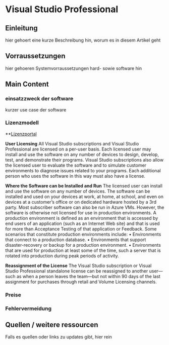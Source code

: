 # Visual Studio Professional

## Einleitung

hier gehoert eine kurze Beschreibung hin, worum es in diesem Artikel geht

## Vorraussetzungen

hier gehoeren Systemvorraussetzungen hard- sowie software hin

## Main Content

### einsatzzweck der software

kurzer use case der software

### Lizenzmodell

**[Lizenzportal](https://my.visualstudio.com/)

**User Licensing**
All Visual Studio subscriptions and Visual Studio Professional are licensed on a per-user basis. Each
licensed user may install and use the software on any number of devices to design, develop, test, and
demonstrate their programs. Visual Studio subscriptions also allow the licensed user to evaluate the
software and to simulate customer environments to diagnose issues related to your programs. Each
additional person who uses the software in this way must also have a license.

**Where the Software can be Installed and Run**
The licensed user can install and use the software on any number of devices. The software can be
installed and used on your devices at work, at home, at school, and even on devices at a customer’s office
or on dedicated hardware hosted by a 3rd party. Most subscriber software can also be run in Azure VMs.
However, the software is otherwise not licensed for use in production environments.
A production environment is defined as an environment that is accessed by end users of an application
(such as an Internet Web site) and that is used for more than Acceptance Testing of that application or
Feedback. Some scenarios that constitute production environments include:
• Environments that connect to a production database.
• Environments that support disaster-recovery or backup for a production environment.
• Environments that are used for production at least some of the time, such a server that is rotated
into production during peak periods of activity.

**Reassignment of the License**
The Visual Studio subscription or Visual Studio Professional standalone license can be reassigned to
another user—such as when a person leaves the team—but not within 90 days of the last assignment for
purchases through retail and Volume Licensing channels.

### Preise

### Fehlervermeidung

## Quellen / weitere ressourcen

Falls es quellen oder links zu updates gibt, hier rein

